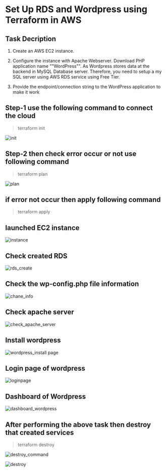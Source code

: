 # Set Up RDS and Wordpress using Terraform in AWS

## Task Decription

1. Create an AWS EC2 instance.

2. Configure the instance with Apache Webserver. Download PHP application name ""WordPress"". As Wordpress stores data at the backend in MySQL Database server. Therefore, you need   to setup a my SQL server using AWS RDS service using Free Tier.
 
3. Provide the endpoint/connection string to the WordPress application to make it work

## Step-1 use the following command to connect the cloud

> terraform init

![init](https://user-images.githubusercontent.com/60148173/127774285-383a8884-efe2-4aa0-8a5f-0db30512b2d9.PNG)

## Step-2 then check error occur or not use following command

> terraform plan

![plan](https://user-images.githubusercontent.com/60148173/127774527-2e04a5dc-2e3f-4e8c-8366-a36874a06bca.PNG)

## if error not occur then apply following command

>terraform apply

## launched EC2 instance

![instance](https://user-images.githubusercontent.com/60148173/127774633-92a7249c-4d0d-4e78-8b52-c4d7a3c63a28.PNG)

## Check created RDS

![rds_create](https://user-images.githubusercontent.com/60148173/127774638-5b4d131a-5b38-41a1-a1cb-3d207cd8eac7.PNG)

## Check the wp-config.php file information

![chane_info](https://user-images.githubusercontent.com/60148173/127774625-caaea31d-93f2-49fd-b1c0-4ba80449c4a3.PNG)

## Check apache server

![check_apache_server](https://user-images.githubusercontent.com/60148173/127774627-69874791-4834-4fdd-9cd5-e94bc7254a80.PNG)

## Install wordpress

![wordpress_install page](https://user-images.githubusercontent.com/60148173/127774640-4aba42fa-0099-4032-9ddc-9f3c8e85abe0.PNG)

## Login page of wordpress

![loginpage](https://user-images.githubusercontent.com/60148173/127774636-5d3ab5f3-33e4-40d6-810b-1355d7325a7a.PNG)

## Dashboard of Wordpress

![dashboard_wordpress](https://user-images.githubusercontent.com/60148173/127774628-440ca7d8-0791-47ed-8ae1-13b759008265.PNG)

## After performing the above task then destroy that created services

> terraform destroy

![destroy_command](https://user-images.githubusercontent.com/60148173/127774630-7dbfa674-ec61-4454-aadc-b06ac17e3271.PNG)

![destroy](https://user-images.githubusercontent.com/60148173/127774629-5f3851a5-b7df-4a34-b966-e1597fb97a76.PNG)
